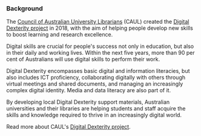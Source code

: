 ### Background

The [Council of Australian University Librarians](https://www.caul.edu.au/) (CAUL) created the [Digital Dexterity project](https://www.caul.edu.au/programs-projects/digital-dexterity-new-skills-learning-and-research-excellence) in 2018, with the aim of helping people develop new skills to boost learning and research excellence.

Digital skills are crucial for people's success not only in education, but also in their daily and working lives. Within the next five years, more than 90 per cent of Australians will use digital skills to perform their work. 

Digital Dexterity encompasses basic digital and information literacies, but also includes ICT proficiency, collaborating digitally with others through virtual meetings and shared documents, and managing an increasingly complex digital identity. Media and data literacy are also part of it. 

By developing local Digital Dexterity support materials, Australian universities and their libraries are helping students and staff acquire the skills and knowledge required to thrive in an increasingly digital world.

Read more about CAUL's [Digital Dexterity project](https://www.caul.edu.au/programs-projects/digital-dexterity-new-skills-learning-and-research-excellence). 
